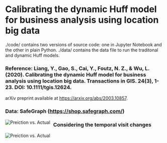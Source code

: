 # Calibrating the dynamic Huff model for business analysis using location big data
./code/ contains two versions of source code: one in Jupyter Notebook and the other in plain Python. 
./data/ contains the data file to run the traditonal and dynamic Huff models.

### Reference: Liang, Y., Gao, S., Cai, Y., Foutz, N. Z., & Wu, L. (2020). Calibrating the dynamic Huff model for business analysis using location big data. Transactions in GIS. 24(3), 1-23. DOI: 10.1111/tgis.12624. 
arXiv preprint available at https://arxiv.org/abs/2003.10857.

### Data: SafeGraph (https://shop.safegraph.com/)

<img src="https://geods.geography.wisc.edu/wp-content/uploads/2020/04/tgis12624_prediction.jpg"
     alt="Preiction vs. Actual"
     style="float: left; margin-right: 10px;" />

### Considering the temporal visit changes
<img src="https://geods.geography.wisc.edu/wp-content/uploads/2020/04/tgis12624_HourlyPlot.png"
     alt="Preiction vs. Actual"
     style="float: left; margin-right: 10px;" />
